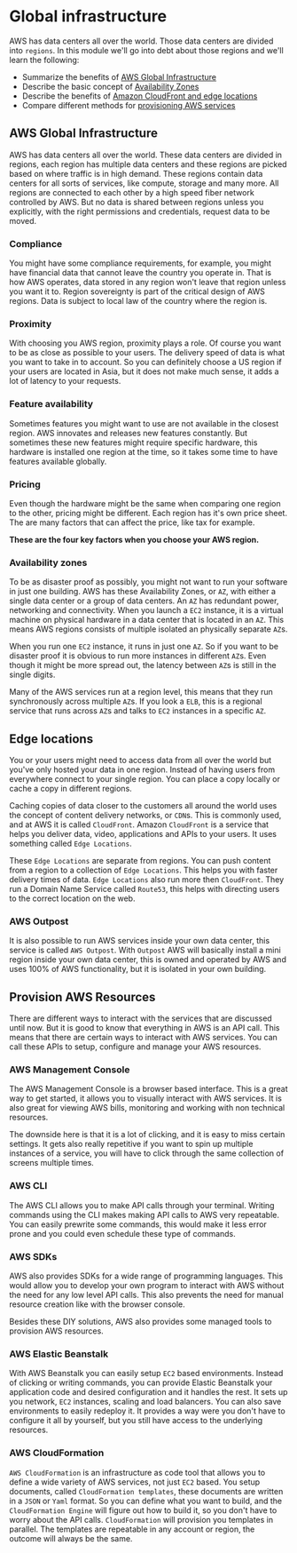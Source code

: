 # Global infrastructure
AWS has data centers all over the world. Those data centers are divided into `regions`. In this module we'll go into debt about those regions and we'll learn the following:
- Summarize the benefits of [AWS Global Infrastructure](#aws-global-infrastructure)
- Describe the basic concept of [Availability Zones](#availability-zones)
- Describe the benefits of [Amazon CloudFront and edge locations](#edge-locations)
- Compare different methods for [provisioning AWS services](#provision-aws-resources)

## AWS Global Infrastructure
AWS has data centers all over the world. These data centers are divided in regions, each region has multiple data centers and these regions are picked based on where traffic is in high demand. These regions contain data centers for all sorts of services, like compute, storage and many more. All regions are connected to each other by a high speed fiber network controlled by AWS. But no data is shared between regions unless you explicitly, with the right permissions and credentials, request data to be moved.

### Compliance
You might have some compliance requirements, for example, you might have financial data that cannot leave the country you operate in. That is how AWS operates, data stored in any region won't leave that region unless you want it to. Region sovereignty is part of the critical design of AWS regions. Data is subject to local law of the country where the region is.

### Proximity
With choosing you AWS region, proximity plays a role. Of course you want to be as close as possible to your users. The delivery speed of data is what you want to take in to account. So you can definitely choose a US region if your users are located in Asia, but it does not make much sense, it adds a lot of latency to your requests.

### Feature availability
Sometimes features you might want to use are not available in the closest region. AWS innovates and releases new features constantly. But sometimes these new features might require specific hardware, this hardware is installed one region at the time, so it takes some time to have features available globally.

### Pricing
Even though the hardware might be the same when comparing one region to the other, pricing might be different. Each region has it's own price sheet. The are many factors that can affect the price, like tax for example.

**These are the four key factors when you choose your AWS region.**

### Availability zones
To be as disaster proof as possibly, you might not want to run your software in just one building. AWS has these Availability Zones, or `AZ`, with either a single data center or a group of data centers. An `AZ` has redundant power, networking and connectivity. When you launch a `EC2` instance, it is a virtual machine on physical hardware in a data center that is located in an `AZ`. This means AWS regions consists of multiple isolated an physically separate `AZ`s.

When you run one `EC2` instance, it runs in just one `AZ`. So if you want to be disaster proof it is obvious to run more instances in different `AZ`s. Even though it might be more spread out, the latency between `AZ`s is still in the single digits.

Many of the AWS services run at a region level, this means that they run synchronously across multiple `AZ`s. If you look a `ELB`, this is a regional service that runs across `AZ`s and talks to `EC2` instances in a specific `AZ`.

## Edge locations
You or your users might need to access data from all over the world but you've only hosted your data in one region. Instead of having users from everywhere connect to your single region. You can place a copy locally or cache a copy in different regions.

Caching copies of data closer to the customers all around the world uses the concept of content delivery networks, or `CDN`s. This is commonly used, and at AWS it is called `CloudFront`. Amazon `CloudFront` is a service that helps you deliver data, video, applications and APIs to your users. It uses something called `Edge Locations`.

These `Edge Locations` are separate from regions. You can push content from a region to a collection of `Edge Locations`. This helps you with faster delivery times of data. `Edge Locations` also run more then `CloudFront`. They run a Domain Name Service called `Route53`, this helps with directing users to the correct location on the web.

### AWS Outpost
It is also possible to run AWS services inside your own data center, this service is called `AWS Outpost`. With `Outpost` AWS will basically install a mini region inside your own data center, this is owned and operated by AWS and uses 100% of AWS functionality, but it is isolated in your own building.

## Provision AWS Resources
There are different ways to interact with the services that are discussed until now. But it is good to know that everything in AWS is an API call. This means that there are certain ways to interact with AWS services. You can call these APIs to setup, configure and manage your AWS resources.

### AWS Management Console
The AWS Management Console is a browser based interface. This is a great way to get started, it allows you to visually interact with AWS services. It is also great for viewing AWS bills, monitoring and working with non technical resources.

The downside here is that it is a lot of clicking, and it is easy to miss certain settings. It gets also really repetitive if you want to spin up multiple instances of a service, you will have to click through the same collection of screens multiple times.

### AWS CLI
The AWS CLI allows you to make API calls through your terminal. Writing commands using the CLI makes making API calls to AWS very repeatable. You can easily prewrite some commands, this would make it less error prone and you could even schedule these type of commands.

### AWS SDKs
AWS also provides SDKs for a wide range of programming languages. This would allow you to develop your own program to interact with AWS without the need for any low level API calls. This also prevents the need for manual resource creation like with the browser console.

Besides these DIY solutions, AWS also provides some managed tools to provision AWS resources.
### AWS Elastic Beanstalk
With AWS Beanstalk you can easily setup `EC2` based environments. Instead of clicking or writing commands, you can provide Elastic Beanstalk your application code and desired configuration and it handles the rest. It sets up you network, `EC2` instances, scaling and load balancers. You can also save environments to easily redeploy it. It provides a way were you don't have to configure it all by yourself, but you still have access to the underlying resources.

### AWS CloudFormation
`AWS CloudFormation` is an infrastructure as code tool that allows you to define a wide variety of AWS services, not just `EC2` based. You setup documents, called `CloudFormation templates`, these documents are written in a `JSON` or `Yaml` format. So you can define what you want to build, and the `CloudFormation Engine` will figure out how to build it, so you don't have to worry about the API calls. `CloudFormation` will provision you templates in parallel. The templates are repeatable in any account or region, the outcome will always be the same.



